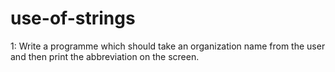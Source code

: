 # use-of-strings
1: Write a programme which should take an organization name from the user and then print the abbreviation on the screen.
